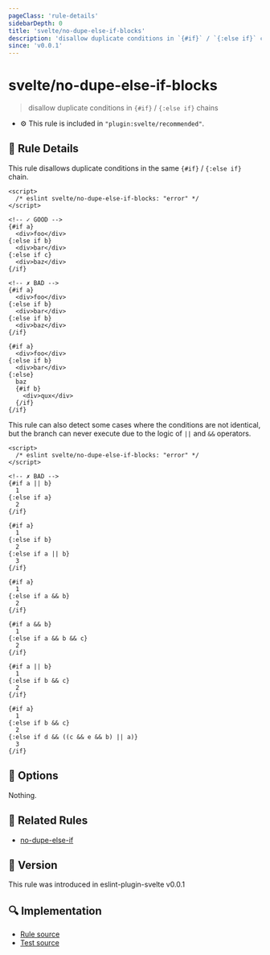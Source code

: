 ```yaml
---
pageClass: 'rule-details'
sidebarDepth: 0
title: 'svelte/no-dupe-else-if-blocks'
description: 'disallow duplicate conditions in `{#if}` / `{:else if}` chains'
since: 'v0.0.1'
---
```


# svelte/no-dupe-else-if-blocks

> disallow duplicate conditions in `{#if}` / `{:else if}` chains

- :gear: This rule is included in `"plugin:svelte/recommended"`.

## :book: Rule Details

This rule disallows duplicate conditions in the same `{#if}` / `{:else if}` chain.

<ESLintCodeBlock>

<!--eslint-skip-->

```svelte
<script>
  /* eslint svelte/no-dupe-else-if-blocks: "error" */
</script>

<!-- ✓ GOOD -->
{#if a}
  <div>foo</div>
{:else if b}
  <div>bar</div>
{:else if c}
  <div>baz</div>
{/if}

<!-- ✗ BAD -->
{#if a}
  <div>foo</div>
{:else if b}
  <div>bar</div>
{:else if b}
  <div>baz</div>
{/if}

{#if a}
  <div>foo</div>
{:else if b}
  <div>bar</div>
{:else}
  baz
  {#if b}
    <div>qux</div>
  {/if}
{/if}
```

</ESLintCodeBlock>

This rule can also detect some cases where the conditions are not identical, but the branch can never execute due to the logic of `||` and `&&` operators.

<ESLintCodeBlock>

<!--eslint-skip-->

```svelte
<script>
  /* eslint svelte/no-dupe-else-if-blocks: "error" */
</script>

<!-- ✗ BAD -->
{#if a || b}
  1
{:else if a}
  2
{/if}

{#if a}
  1
{:else if b}
  2
{:else if a || b}
  3
{/if}

{#if a}
  1
{:else if a && b}
  2
{/if}

{#if a && b}
  1
{:else if a && b && c}
  2
{/if}

{#if a || b}
  1
{:else if b && c}
  2
{/if}

{#if a}
  1
{:else if b && c}
  2
{:else if d && ((c && e && b) || a)}
  3
{/if}
```

</ESLintCodeBlock>

## :wrench: Options

Nothing.

## :couple: Related Rules

- [no-dupe-else-if]

[no-dupe-else-if]: https://eslint.org/docs/rules/no-dupe-else-if

## :rocket: Version

This rule was introduced in eslint-plugin-svelte v0.0.1

## :mag: Implementation

- [Rule source](https://github.com/sveltejs/eslint-plugin-svelte/blob/main/src/rules/no-dupe-else-if-blocks.ts)
- [Test source](https://github.com/sveltejs/eslint-plugin-svelte/blob/main/tests/src/rules/no-dupe-else-if-blocks.ts)
